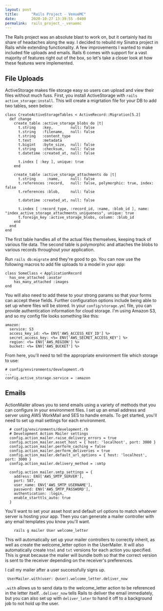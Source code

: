 ```yaml
---
layout: post
title:      "Rails Project - VenueMC"
date:       2020-10-27 13:39:55 -0400
permalink:  rails_project_-_venuemc
---
```



The Rails project was an absolute blast to work on, but it certainly had its share of headaches along the way. I decided to rebuild my Sinatra project in Rails while extending functionality. A few improvements I wanted to make included file uploads and emails. Rails 6 comes with support for a vast majority of features right out of the box, so let's take a closer look at how these features were implemented.

## File Uploads
ActiveStorage makes file storage easy so users can upload and view their files without much fuss. First, you install ActiveStorage with `rails active_storage:install`. This will create a migrtation file for your DB to add two tables, seen below:

```
class CreateActiveStorageTables < ActiveRecord::Migration[5.2]
  def change
    create_table :active_storage_blobs do |t|
      t.string   :key,        null: false
      t.string   :filename,   null: false
      t.string   :content_type
      t.text     :metadata
      t.bigint   :byte_size,  null: false
      t.string   :checksum,   null: false
      t.datetime :created_at, null: false

      t.index [ :key ], unique: true
    end

    create_table :active_storage_attachments do |t|
      t.string     :name,     null: false
      t.references :record,   null: false, polymorphic: true, index: false
      t.references :blob,     null: false

      t.datetime :created_at, null: false

      t.index [ :record_type, :record_id, :name, :blob_id ], name: "index_active_storage_attachments_uniqueness", unique: true
      t.foreign_key :active_storage_blobs, column: :blob_id
    end
  end
end
```

The first table handles all of the actual files themselves, keeping track of various file data. The second table is polymorphic and attaches the blobs to various records throughout your application. 

Run `rails db:migrate` and they're good to go. You can now use the following macros to add file uploads to a model in your app:

```
class SomeClass < ApplicationRecord
  has_one_attached :avatar
	has_many_attached :images
end
```

You will also need to add these to your strong params so that your forms can accept these fields. Further configuration options include being able to set up where files will be stored. In your `config/storage.yml` file, you can provide authentication information for cloud storage. I'm using Amazon S3, and so my config file looks something like this:

```
amazon:
  service: S3
  access_key_id: <%= ENV['AWS_ACCESS_KEY_ID'] %>
  secret_access_key: <%= ENV['AWS_SECRET_ACCESS_KEY'] %>
  region: <%= ENV['AWS_REGION'] %>
  bucket: <%= ENV['AWS_BUCKET'] %>
```

From here, you'll need to tell the appropriate environment file which storage to use:

```
# config/environments/development.rb
...
config.active_storage.service = :amazon
```

## Emails
ActionMailer allows you to send emails using a variety of methods that you can configure in your environment files. I set up an email address and server using AWS WorkMail and SES to handle emails. To get started, you'll need to set up mail settings for each environment.

```
  # config/environments/development.rb
  # Development Action Mailer settings
  config.action_mailer.raise_delivery_errors = true
  config.action_mailer.asset_host = { host: 'localhost', port: 3000 }
  config.action_mailer.perform_caching = false
  config.action_mailer.perform_deliveries = true
  config.action_mailer.default_url_options = { host: 'localhost', port: 3000 }
  config.action_mailer.delivery_method = :smtp

  config.action_mailer.smtp_settings = {
    address: ENV['AWS_SMTP_SERVER'],
    port: 587,
    user_name: ENV['AWS_SMTP_USERNAME'],
    password: ENV['AWS_SMTP_PASSWORD'],
    authentication: :login,
    enable_starttls_auto: true
  }
```

You'll want to set your asset host and default url options to match whatever server is hosting your app. Then you can generate a mailer controller with any email templates you know you'll want.
	
```
	rails g mailer User welcome_letter
```
	
This will automatically set up your mailer controllers to correctly inherit, as well as create the welcome_letter option in the UserMailer. It will also automatically create `html` and `txt` versions for each action you specified. This is great because the mailer will bundle both so that the correct version is sent to the receiver depending on the receiver's preferences.
	
I call my mailer after a user successfully signs up.
	
```
 UserMailer.with(user: @user).welcome_letter.deliver_now
```
 
 `.with` allows us to send data to the welcome_letter action to be referenced in the letter itself. `.deliver_now` tells Rails to deliver the email immediately, but you can also set up with `deliver_later` to hand it off to a background job to not hold up the user.
 
